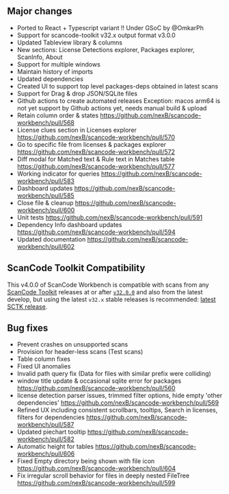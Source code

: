 ## Major changes

- Ported to React + Typescript variant !!
  Under GSoC by @OmkarPh
- Support for scancode-toolkit v32.x output format v3.0.0
- Updated Tableview library & columns
- New sections: License Detections explorer, Packages explorer, ScanInfo, About
- Support for multiple windows
- Maintain history of imports
- Updated dependencies
- Created UI to support top level packages-deps obtained in latest scans
- Support for Drag & drop JSON/SQLite files
- Github actions to create automated releases
  Exception: macos arm64 is not yet support by Github actions yet, needs manual build & upload
- Retain column order & states https://github.com/nexB/scancode-workbench/pull/568
- License clues section in Licenses explorer https://github.com/nexB/scancode-workbench/pull/570
- Go to specific file from licenses & packages explorer https://github.com/nexB/scancode-workbench/pull/572
- Diff modal for Matched text & Rule text in Matches table https://github.com/nexB/scancode-workbench/pull/577
- Working indicator for queries https://github.com/nexB/scancode-workbench/pull/583
- Dashboard updates https://github.com/nexB/scancode-workbench/pull/585
- Close file & cleanup https://github.com/nexB/scancode-workbench/pull/600
- Unit tests https://github.com/nexB/scancode-workbench/pull/591
- Dependency Info dashboard updates https://github.com/nexB/scancode-workbench/pull/594
- Updated documentation https://github.com/nexB/scancode-workbench/pull/602

## ScanCode Toolkit Compatibility

This v4.0.0 of ScanCode Workbench is compatible with scans from any [ScanCode Toolkit](https://github.com/nexB/scancode-toolkit/) releases at or after [`v32.0.0`](https://github.com/nexB/scancode-toolkit/releases/tag/v32.0.0rc4) and also from the latest develop, but using the latest `v32.x` stable releases is recommended: [latest SCTK release](https://github.com/nexB/scancode-toolkit/releases/latest).

## Bug fixes

- Prevent crashes on unsupported scans
- Provision for header-less scans (Test scans)
- Table column fixes
- Fixed UI anomalies
- Invalid path query fix (Data for files with similar prefix were colliding)
- window title update & occasional sqlite error for packages https://github.com/nexB/scancode-workbench/pull/560
- license detection parser issues, trimmed filter options, hide empty 'other dependencies' https://github.com/nexB/scancode-workbench/pull/569
- Refined UX including consistent scrollbars, tooltips, Search in licenses, filters for dependencies https://github.com/nexB/scancode-workbench/pull/587
- Updated piechart tooltip https://github.com/nexB/scancode-workbench/pull/582
- Automatic height for tables https://github.com/nexB/scancode-workbench/pull/606
- Fixed Empty directory being shown with file icon https://github.com/nexB/scancode-workbench/pull/604
- Fix irregular scroll behavior for files in deeply nested FileTree https://github.com/nexB/scancode-workbench/pull/599
